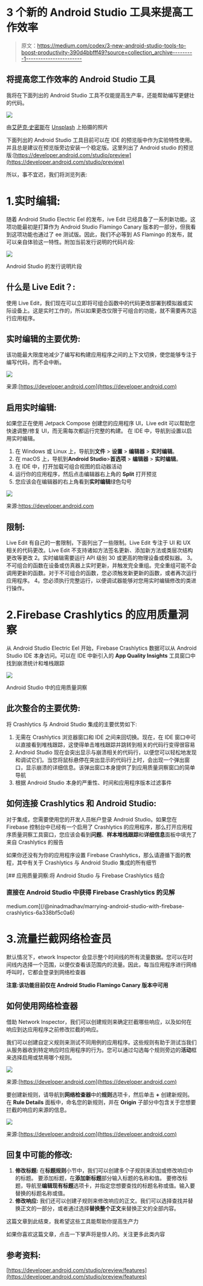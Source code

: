 # 3 个新的 Android Studio 工具来提高工作效率

> 原文：<https://medium.com/codex/3-new-android-studio-tools-to-boost-productivity-390d4bbfff49?source=collection_archive---------1----------------------->

## 将提高您工作效率的 Android Studio 工具

我将在下面列出的 Android Studio 工具不仅能提高生产率，还能帮助编写更健壮的代码。

![](img/d7c45a2d8f77e3b0d5edef9a1046fffe.png)

由[艾萨克·史密斯](https://unsplash.com/@isaacmsmith?utm_source=medium&utm_medium=referral)在 [Unsplash](https://unsplash.com?utm_source=medium&utm_medium=referral) 上拍摄的照片

下面列出的 Android Studio 工具目前可以在 IDE 的预览版中作为实验特性使用。并且总是建议在预览版旁边安装一个稳定版。这里列出了 Android studio 的预览版:[https://developer.android.com/studio/preview](https://developer.android.com/studio/preview)

所以，事不宜迟，我们将浏览列表:

# 1.实时编辑:

随着 Android Studio Electric Eel 的发布，ive Edit 已经具备了一系列新功能。这项功能最初是打算作为 Android Studio Flamingo Canary 版本的一部分，但我看到这项功能也通过了 ee 测试版。因此，我们不必等到 AS Flamingo 的发布，就可以亲自体验这一特性。附加当前发行说明的代码片段:

![](img/ea7f36be7509332e09ba7c9df806f2e3.png)

Android Studio 的发行说明片段

## **什么是 Live Edit？**:

使用 Live Edit，我们现在可以立即将可组合函数中的代码更改部署到模拟器或实际设备上。这是实时工作的，所以如果更改仅限于可组合的功能，就不需要再次运行应用程序。

## 实时编辑的主要优势:

该功能最大限度地减少了编写和构建应用程序之间的上下文切换，使您能够专注于编写代码，而不会中断。

![](img/d2705cba322514a1045deb68b1ab802c.png)

来源:[https://developer.android.com](https://developer.android.com)

## **启用实时编辑:**

如果您正在使用 Jetpack Compose 创建您的应用程序 UI，Live edit 可以帮助您快速调整/修复 UI，而无需每次都运行完整的构建。
在 IDE 中，导航到设置以启用实时编辑。

1.  在 Windows 或 Linux 上，导航到**文件** > **设置** > **编辑器** > **实时编辑**。
2.  在 macOS 上，导航到**Android Studio**>**首选项** > **编辑器** > **实时编辑**。
3.  在 IDE 中，打开加载可组合视图的启动器活动
4.  运行你的应用程序，然后点击编辑器右上角的 **Split** 打开预览
5.  您应该会在编辑器的右上角看到**实时编辑**绿色勾号

![](img/9004edb41a20635bec61b5e76426b82f.png)

来源:https://developer.android.com

## **限制:**

Live Edit 有自己的一套限制，下面列出了一些限制。Live Edit 专注于 UI 和 UX 相关的代码更改。Live Edit 不支持诸如方法签名更新、添加新方法或类层次结构更改等更改
2。实时编辑需要运行 API 级别 30 或更高的物理设备或模拟器。
3。不可组合的函数在设备或仿真器上实时更新，并触发完全重组。完全重组可能不会调用更新的函数。对于不可组合的函数，您必须触发新更新的函数，或者再次运行应用程序。
4。您必须执行完整运行，以便调试器能够对您用实时编辑修改的类进行操作。

# 2.Firebase Crashlytics 的应用质量洞察

从 Android Studio Electric Eel 开始，Firebase Crashlytics 数据可以从 Android Studio IDE 本身访问。可以在 IDE 中新引入的 **App Quality Insights** 工具窗口中找到崩溃统计和堆栈跟踪

![](img/028af9484dfb2f8cb96bdd371c51cdc3.png)

Android Studio 中的应用质量洞察

## **此次整合的主要优势:**

将 Crashlytics 与 Android Studio 集成的主要优势如下:

1.  无需在 Crashlytics 浏览器窗口和 IDE 之间来回切换。现在，在 IDE 窗口中可以直接看到堆栈跟踪，这使得单击堆栈跟踪并跳转到相关的代码行变得很容易
2.  Android Studio 现在会突出显示与崩溃相关的代码行，以便您可以轻松地发现和调试它们。当您将鼠标悬停在突出显示的代码行上时，会出现一个弹出窗口，显示崩溃的详细信息。该弹出窗口本身提供了到应用质量洞察窗口的简单导航
3.  根据 Android Studio 本身的严重性、时间和应用程序版本过滤事件

## **如何连接 Crashlytics 和 Android Studio:**

对于集成，您需要使用您的开发人员帐户登录 Android Studio。如果您在 Firebase 控制台中已经有一个启用了 Crashlytics 的应用程序，那么打开应用程序质量洞察工具窗口，您应该会看到**问题**、**样本堆栈跟踪**和**详细信息**面板中填充了来自 Crashlytics 的报告

如果你还没有为你的应用程序设置 Firebase Crashlytics，那么请遵循下面的教程，其中有关于 Crashlytics 与 Android Studio 集成的所有细节

[](/@ninadmadhav/marrying-android-studio-with-firebase-crashlytics-6a338bf5c0a6) [## 应用质量洞察:将 Android Studio 与 Firebase Crashlytics 结合

### 直接在 Android Studio 中获得 Firebase Crashlytics 的见解

medium.com](/@ninadmadhav/marrying-android-studio-with-firebase-crashlytics-6a338bf5c0a6) 

# 3.流量拦截网络检查员

默认情况下，etwork Inspector 会显示整个时间线的所有流量数据。您可以在时间线内选择一个范围，以便仅查看该范围内的流量。因此，每当应用程序进行网络呼叫时，它都会登录到网络检查器

**注意:该功能目前仅在 Android Studio Flamingo Canary 版本中可用**

## 如何使用网络检查器

借助 Network Inspector，我们可以创建规则来确定拦截哪些响应，以及如何在响应到达应用程序之前修改拦截的响应。

我们可以创建自定义规则来测试不同用例的应用程序。这些规则有助于测试当我们从服务器收到特定响应时应用程序的行为。您可以通过勾选每个规则旁边的**活动**框来选择启用或禁用哪个规则。

![](img/2b75845424df8de94fdeba616076f6bc.png)

来源:[https://developer.android.com](https://developer.android.com)

要创建新规则，请导航到**网络检查器**中的**规则**选项卡，然后单击 **+** 创建新规则。在 **Rule Details** 面板中，命名您的新规则，并在 **Origin** 子部分中包含关于您想要拦截的响应的来源的信息。

![](img/61877b0273aa1e148fd2bfa7ecc207be.png)

来源:[https://developer.android.com](https://developer.android.com)

## 回复中可能的修改:

1.  **修改标题:** 在**标题规则**小节中，我们可以创建多个子规则来添加或修改响应中的标题。
    要添加标题，在**添加新标题**部分输入标题的名称和值。
    要修改标题，导航至**编辑现有标题**选项卡，并指定您想要查找的标题名称或值。输入要替换的标题名称或值。
2.  **修改响应:** 我们还可以创建子规则来修改响应的正文。我们可以选择查找并替换正文的一部分，或者通过选择**替换整个正文**来替换正文的全部内容。

这篇文章到此结束，我希望这些工具能帮助你提高生产力

如果你喜欢这篇文章，点击一下掌声将是惊人的。关注更多此类内容

## 参考资料:

[https://developer.android.com/studio/preview/features](https://developer.android.com/studio/preview/features)